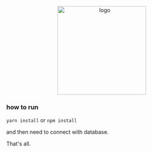 
<p align="center"><a href="http://www.boblog.com" target="_blank" rel="noopener noreferrer"><img width="234" src="https://cdn.boblog.com/boblog.png" alt="logo"></a></p>

### how to run

`yarn install` or `npm install`

and then need to connect with database.

That's all.

